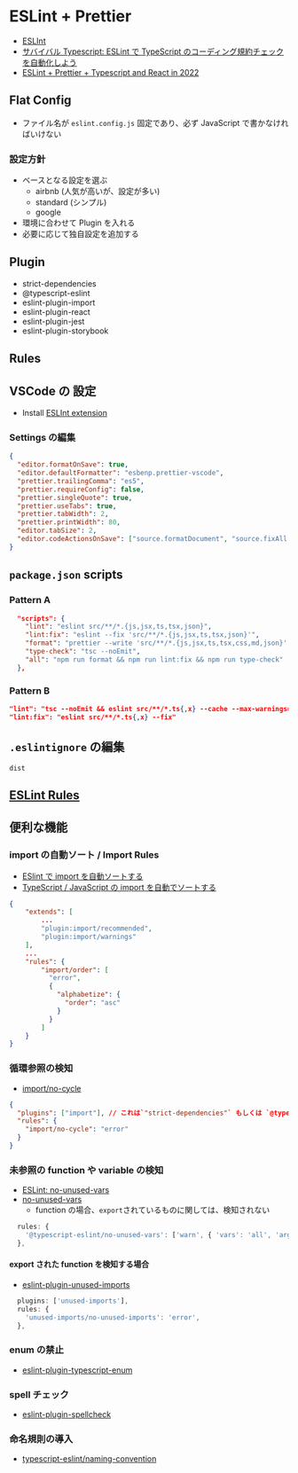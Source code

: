 # ESLint + Prettier

- [ESLInt](https://eslint.org/)
- [サバイバル Typescript: ESLint で TypeScript のコーディング規約チェックを自動化しよう](https://typescriptbook.jp/tutorials/eslint)
- [ESLint + Prettier + Typescript and React in 2022](https://blog.devgenius.io/eslint-prettier-typescript-and-react-in-2022-e5021ebca2b1)

## Flat Config

- ファイル名が `eslint.config.js` 固定であり、必ず JavaScript で書かなければいけない

### 設定方針

- ベースとなる設定を選ぶ
  - airbnb (人気が高いが、設定が多い)
  - standard (シンプル)
  - google
- 環境に合わせて Plugin を入れる
- 必要に応じて独自設定を追加する

## Plugin

- strict-dependencies
- @typescript-eslint
- eslint-plugin-import
- eslint-plugin-react
- eslint-plugin-jest
- eslint-plugin-storybook

## Rules

## VSCode の 設定

- Install [ESLInt extension](https://marketplace.visualstudio.com/items?itemName=dbaeumer.vscode-eslint)

### Settings の編集

```json
{
  "editor.formatOnSave": true,
  "editor.defaultFormatter": "esbenp.prettier-vscode",
  "prettier.trailingComma": "es5",
  "prettier.requireConfig": false,
  "prettier.singleQuote": true,
  "prettier.useTabs": true,
  "prettier.tabWidth": 2,
  "prettier.printWidth": 80,
  "editor.tabSize": 2,
  "editor.codeActionsOnSave": ["source.formatDocument", "source.fixAll.eslint"]
}
```

## `package.json` scripts

### Pattern A

```json
  "scripts": {
    "lint": "eslint src/**/*.{js,jsx,ts,tsx,json}",
    "lint:fix": "eslint --fix 'src/**/*.{js,jsx,ts,tsx,json}'",
    "format": "prettier --write 'src/**/*.{js,jsx,ts,tsx,css,md,json}' --config ./.prettierrc",
    "type-check": "tsc --noEmit",
    "all": "npm run format && npm run lint:fix && npm run type-check"
  },
```

### Pattern B

```json
"lint": "tsc --noEmit && eslint src/**/*.ts{,x} --cache --max-warnings=0",
"lint:fix": "eslint src/**/*.ts{,x} --fix"
```

## `.eslintignore` の編集

```
dist
```

## [ESLint Rules](https://eslint.org/docs/latest/rules/)

## 便利な機能

### import の自動ソート / Import Rules

- [ESlint で import を自動ソートする](https://zenn.dev/riemonyamada/articles/02e8c172e1eeb1)
- [TypeScript / JavaScript の import を自動でソートする](https://buildersbox.corp-sansan.com/entry/2021/05/28/110000)

```json
{
    "extends": [
        ...
        "plugin:import/recommended",
        "plugin:import/warnings"
    ],
    ...
    "rules": {
        "import/order": [
          "error",
          {
            "alphabetize": {
              "order": "asc"
            }
          }
        ]
    }
}
```

### 循環参照の検知

- [import/no-cycle](https://github.com/import-js/eslint-plugin-import/blob/main/docs/rules/no-cycle.md)

```json
{
  "plugins": ["import"], // これは`"strict-dependencies"` もしくは `@typescript-eslint`が設定されていれば不要
  "rules": {
    "import/no-cycle": "error"
  }
}
```

### 未参照の function や variable の検知

- [ESLint: no-unused-vars](https://eslint.org/docs/latest/rules/no-unused-vars)
- [no-unused-vars](https://github.com/typescript-eslint/typescript-eslint/blob/main/packages/eslint-plugin/docs/rules/no-unused-vars.md)
  - function の場合、`export`されているものに関しては、検知されない

```js
  rules: {
    '@typescript-eslint/no-unused-vars': ['warn', { 'vars': 'all', 'args': 'none' }],
  },
```

#### export された function を検知する場合

- [eslint-plugin-unused-imports](https://www.npmjs.com/package/eslint-plugin-unused-imports)

```js
  plugins: ['unused-imports'],
  rules: {
    'unused-imports/no-unused-imports': 'error',
  },
```

### enum の禁止

- [eslint-plugin-typescript-enum](https://github.com/shian15810/eslint-plugin-typescript-enum/tree/main)

### spell チェック

- [eslint-plugin-spellcheck](https://www.npmjs.com/package/eslint-plugin-spellcheck)

### 命名規則の導入

- [typescript-eslint/naming-convention](https://typescript-eslint.io/rules/naming-convention/)
